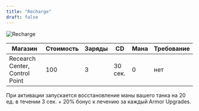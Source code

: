 ```yaml
---
title: "Recharge"
draft: false
---
```


![Recharge](/media/Items/BTNRecharge.JPG)

| Магазин         | Стоимость | Заряды | CD       | Мана | Требование |
| --------------  | --------- | ------ | -------- | ---- |----------- |
| Recearch Center, Control Point | 100       | 3      | 30 сек.  | 0    | нет        |

При активации запускается восстановление маны вашего танка на 20 ед. в течении 3 сек. + 20% бонус к лечению за каждый Armor Upgrades.